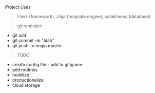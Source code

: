 *Project Uses*
> Flask (framework), Jinja (template engine), sqlalchemy (database)

> git reminder:
- git add .
- git commit -m "blah"
- git push -u origin master

> TODO:
- create config file - add to gitignore
- add routines
- mobilize
- productionalize
- cloud storage